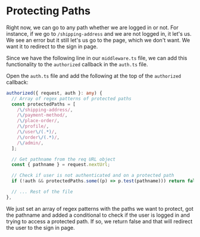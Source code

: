 # Protecting Paths

Right now, we can go to any path whether we are logged in or not. For instance, if we go to `/shipping-address` and we are not logged in, it let's us. We see an error but it still let's us go to the page, which we don't want. We want it to redirect to the sign in page.

Since we have the following line in our `middleware.ts` file, we can add this functionality to the `authorized` callback in the `auth.ts` file.

Open the `auth.ts` file and add the following at the top of the `authorized` callback:

```ts
authorized({ request, auth }: any) {
  // Array of regex patterns of protected paths
  const protectedPaths = [
    /\/shipping-address/,
    /\/payment-method/,
    /\/place-order/,
    /\/profile/,
    /\/user\/(.*)/,
    /\/order\/(.*)/,
    /\/admin/,
  ];

  // Get pathname from the req URL object
  const { pathname } = request.nextUrl;

  // Check if user is not authenticated and on a protected path
  if (!auth && protectedPaths.some((p) => p.test(pathname))) return false;

  // ... Rest of the file
},
```

We just set an array of regex patterns with the paths we want to protect, got the pathname and added a conditional to check if the user is logged in and trying to access a protected path. If so, we return false and that will redirect the user to the sign in page.
